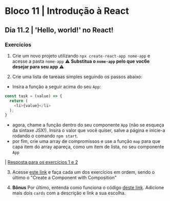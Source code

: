 # Bloco 11 | Introdução à React

## Dia 11.2 | 'Hello, world!' no React!

### Exercícios

1. Crie um novo projeto utilizando `npx create-react-app nome-app` e acesse a pasta `nome-app`
⚠️ **Substitua o `nome-app` pelo que voc6e desejar para seu app** ⚠️

2. Crie uma lista de tareaas simples seguindo os passos abaixo:
- Insira a função a seguir acima do seu `App`:
```javascript
const task = (value) => {
  return (
    <li>{value}</li>
  );
}
```
- agora, chame a função dentro do seu componente `App` (não se esqueça da sintaxe JSX!). Insira o valor que você quiser, salve a página e inicie-a rodando o comando `npm start`.
- por fim, crie uma array de compromissos e use a função `map` para que capa item do array apareça, como um item de lista, no seu componente `App`

| [Resposta para os exercícios 1 e 2](exercise-react/src/App.js)

3. Acesse [este link](https://www.freecodecamp.org/learn/front-end-libraries/react/) e faça cada um dos exercícios em ordem, sendo o último o "Create a Component with Composition"


4. **Bônus** Por último, entenda como funciona o código [deste link](https://codepen.io/nathansebhastian/pen/qgOJKe). Adicione mais dois `cards` com a descrição e link a sua escolha.